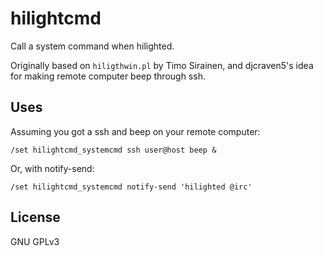 hilightcmd
==========

Call a system command when hilighted.

Originally based on `hiligthwin.pl` by Timo Sirainen, and djcraven5's idea for
making remote computer beep through ssh.


Uses
----

Assuming you got a ssh and beep on your remote computer:

`/set hilightcmd_systemcmd ssh user@host beep &`

Or, with notify-send:

`/set hilightcmd_systemcmd notify-send 'hilighted @irc'`


License
-------

GNU GPLv3
